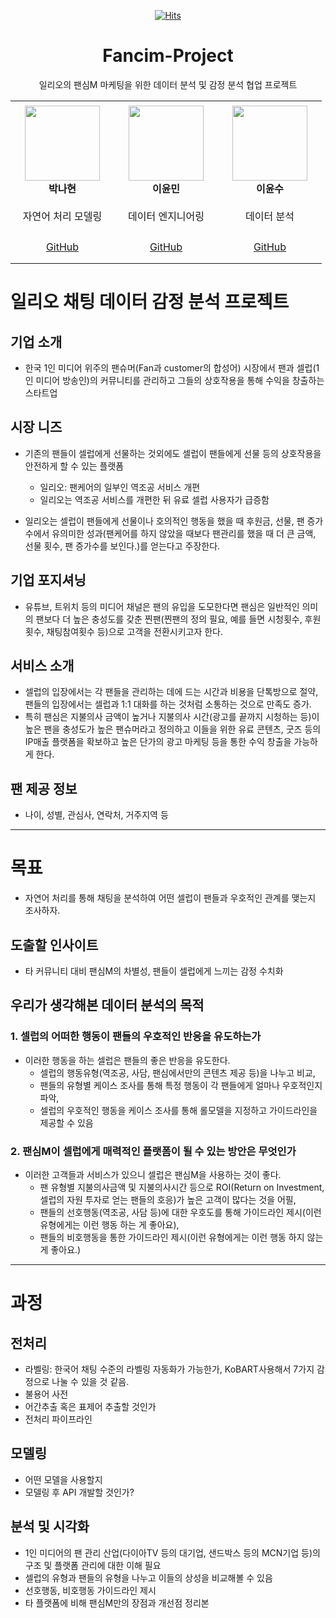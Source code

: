 <div align=center>

[![Hits](https://hits.seeyoufarm.com/api/count/incr/badge.svg?url=https%3A%2F%2Fgithub.com%2F6mini%2Ffancim-project&count_bg=%23AAAAAA&title_bg=%23555555&icon=&icon_color=%23E7E7E7&title=Hits&edge_flat=false)](https://github.com/6mini/fancim-project)



    
# Fancim-Project
일리오의 팬심M 마케팅을 위한 데이터 분석 및 감정 분석 협업 프로젝트

<table>
    <tr height="160px">
        <td align="center" width="150px">
            <a href="https://github.com/ljs7463"><img height="120px" width="120px" src="https://avatars.githubusercontent.com/u/87054081?v=4"/></a>
            <br />
            <strong>박나현</strong>
        </td>
        <td align="center" width="150px">
            <a href="https://github.com/leehj01"><img height="120px" width="120px" src="https://avatars.githubusercontent.com/u/79494088?v=4"/></a>
            <br />
            <strong>이윤민</strong>
        </td>
        <td align="center" width="150px">
            <a href="https://github.com/reeesource"><img height="120px" width="120px" src="https://avatars.githubusercontent.com/u/76740971?v=4"/></a>
            <br />
            <strong>이윤수</strong>
        </td>
    </tr>
    <tr height="50px">
      <td align="center">
          자연어 처리 모델링
           <br />
        </td>
        <td align="center">
            데이터 엔지니어링
            <br />
        <td align="center">
            데이터 분석
            <br />
        </td>
    </tr>
        <tr height="50px">
        <td align="center">
            <a href="https://github.com/nicolenahyun"> GitHub</a>
            <br />
        </td>
        <td align="center">
            <a href="https://github.com/6mini"> GitHub</a>
            <br />
        <td align="center">
            <a href="https://github.com/Yuns-u"> GitHub</a>
            <br />
        </td>
    </tr>
</table>

</div>

# 일리오 채팅 데이터 감정 분석 프로젝트

## 기업 소개
- 한국 1인 미디어 위주의 팬슈머(Fan과 customer의 합성어) 시장에서 팬과 셀럽(1인 미디어 방송인)의 커뮤니티를 관리하고 그들의 상호작용을 통해 수익을 창출하는 스타트업

## 시장 니즈
- 기존의 팬들이 셀럽에게 선물하는 것외에도 셀럽이 팬들에게 선물 등의 상호작용을 안전하게 할 수 있는 플랫폼
  - 일리오: 팬케어의 일부인 역조공 서비스 개편
  - 일리오는 역조공 서비스를 개편한 뒤 유료 셀럽 사용자가 급증함

- 일리오는 셀럽이 팬들에게 선물이나 호의적인 행동을 했을 때 후원금, 선물, 팬 증가수에서 유의미한 성과(팬케어를 하지 않았을 때보다 팬관리를 했을 때 더 큰 금액, 선물 횟수, 팬 증가수를 보인다.)를 얻는다고 주장한다.

## 기업 포지셔닝
- 유튜브, 트위치 등의 미디어 채널은 팬의 유입을 도모한다면 팬심은 일반적인 의미의 팬보다 더 높은 충성도를 갖춘 찐팬(찐팬의 정의 필요, 예를 들면 시청횟수, 후원횟수, 채팅참여횟수 등)으로 고객을 전환시키고자 한다.

## 서비스 소개
- 셀럽의 입장에서는 각 팬들을 관리하는 데에 드는 시간과 비용을 단톡방으로 절약, 팬들의 입장에서는 셀럽과 1:1 대화를 하는 것처럼 소통하는 것으로 만족도 증가.
- 특히 팬심은 지불의사 금액이 높거나 지불의사 시간(광고를 끝까지 시청하는 등)이 높은 팬을 충성도가 높은 팬슈머라고 정의하고 이들을 위한 유료 콘텐츠, 굿즈 등의 IP매출 플랫폼을 확보하고 높은 단가의 광고 마케팅 등을 통한 수익 창출을 가능하게 한다.

## 팬 제공 정보
- 나이, 성별, 관심사, 연락처, 거주지역 등

---

# 목표
- 자연어 처리를 통해 채팅을 분석하여 어떤 셀럽이 팬들과 우호적인 관계를 맺는지 조사하자.

## 도출할 인사이트
- 타 커뮤니티 대비 팬심M의 차별성, 팬들이 셀럽에게 느끼는 감정 수치화


## 우리가 생각해본 데이터 분석의 목적

### 1. 셀럽의 어떠한 행동이 팬들의 우호적인 반응을 유도하는가
- 이러한 행동을 하는 셀럽은 팬들의 좋은 반응을 유도한다.
  - 셀럽의 행동유형(역조공, 사담, 팬심에서만의 콘텐츠 제공 등)을 나누고 비교,
  - 팬들의 유형별 케이스 조사를 통해 특정 행동이 각 팬들에게 얼마나 우호적인지 파악,
  - 셀럽의 우호적인 행동을 케이스 조사를 통해 롤모델을 지정하고 가이드라인을 제공할 수 있음

### 2. 팬심M이 셀럽에게 매력적인 플랫폼이 될 수 있는 방안은 무엇인가
- 이러한 고객들과 서비스가 있으니 셀럽은 팬심M을 사용하는 것이 좋다.
  - 팬 유형별 지불의사금액 및 지불의사시간 등으로 ROI(Return on Investment, 셀럽의 자원 투자로 얻는 팬들의 호응)가 높은 고객이 많다는 것을 어필,
  - 팬들의 선호행동(역조공, 사담 등)에 대한 우호도를 통해 가이드라인 제시(이런 유형에게는 이런 행동 하는 게 좋아요),
  - 팬들의 비호행동을 통한 가이드라인 제시(이런 유형에게는 이런 행동 하지 않는게 좋아요.)

---

# 과정

## 전처리
- 라벨링: 한국어 채팅 수준의 라벨링 자동화가 가능한가, KoBART사용해서 7가지 감정으로 나눌 수 있을 것 같음.
- 불용어 사전
- 어간추출 혹은 표제어 추출할 것인가
- 전처리 파이프라인

## 모델링
- 어떤 모델을 사용할지
- 모델링 후 API 개발할 것인가?

## 분석 및 시각화
- 1인 미디어의 팬 관리 산업(다이아TV 등의 대기업, 샌드박스 등의 MCN기업 등)의 구조 및 플랫폼 관리에 대한 이해 필요
- 셀럽의 유형과 팬들의 유형을 나누고 이들의 상성을 비교해볼 수 있음
- 선호행동, 비호행동 가이드라인 제시
- 타 플랫폼에 비해 팬심M만의 장점과 개선점 정리본 

